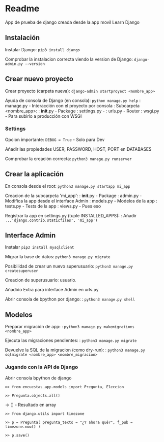 # Readme

App de prueba de django creada desde la app movil Learn Django

## Instalación

Instalar Django: `pip3 install django`

Comprobar la instalacion correcta viendo la version de Django: `django-admin.py --version`

## Crear nuevo proyecto

Crear proyecto (carpeta nueva): `django-admin startproyect <nombre_app>`

Ayuda de consola de Django (en consola): `python manage.py help`
	: manage.py - Interacción con el proyecto por consola
	: Subcarpeta <nombre_app>:
	  : __init__.py - Package
	  : settings.py - 
	  : urls.py - Router
	  : wsgi.py - Para subirlo a producción con WSGI

### Settings

Opcion importante: `DEBUG = True` - Solo para Dev

Añadir las propiedades USER, PASSWORD, HOST, PORT en DATABASES

Comprobar la creación correcta: `python3 manage.py runserver`

## Crear la aplicación

En consola desde el root: `python3 manage.py startapp mi_app`

Creacion de la subcarpeta 'mi_app':
	: __init__.py - Package
	: admin.py - Modifica la app desde el interface Admin
	: models.py - Modelos de la app
	: tests.py - Tests de la app
	: views.py - Pues eso

Registrar la app en settings.py (tuple INSTALLED_APPS):
	: Añadir `...'django.contrib.staticfiles', 'mi_app')`

## Interface Admin

Instalar `pip3 install mysqlclient`

Migrar la base de datos: `python3 manage.py migrate`

Posibilidad de crear un nuevo superusuario: `python3 manage.py createsuperuser`

Creacion de superusuario: usuario.

Añadido Extra para interface Admin en urls.py

Abrir consola de bpython por django:
  : `python3 manage.py shell`


## Modelos

Preparar migración de app:
  : `python3 manage.py makemigrations <nombre_app>`

Ejecuta las migraciones pendientes:
  : `python3 manage.py migrate`


Devuelve la SQL de la migracion (como dry-run):
  : `python3 manage.py sqlmigrate <nombre_app> <nombre_migracion>`


### Jugando con la API de Django

Abrir consola bpython de django

`>> from encuestas_app.models import Pregunta, Eleccion`

`>> Pregunta.objects.all()`

-> [] - Resultado en array

`>> from django.utils import timezone`

`>> p = Pregunta( pregunta_texto = "¿Y ahora qué?", f_pub = timezone.now() )`

`>> p.save()`